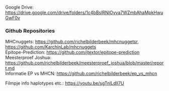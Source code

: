 Google Drive: https://drive.google.com/drive/folders/1c4bBsIRNIOyva7WZmbAhaMpkHwuGwF0v

### Github Repositories
MHCnuggets: https://github.com/richelbilderbeek/mhcnuggetsr, https://github.com/KarchinLab/mhcnuggets \
Epitope-Prediction: https://github.com/jtextor/epitope-prediction \
Meesterproef Joshua: https://github.com/richelbilderbeek/meesterproef_joshua/blob/master/report.md \
Informatie EP vs MHCN: https://github.com/richelbilderbeek/ep_vs_mhcn 

Filmpje info haplotypes etc.: https://youtu.be/sgTnlLdlI7U

